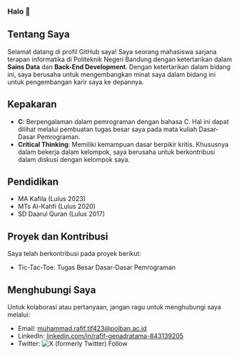 ### Halo 👋
## Tentang Saya

Selamat datang di profil GitHub saya! Saya seorang mahasiswa sarjana terapan informatika di Politeknik Negeri Bandung dengan ketertarikan dalam **Sains Data** dan **Back-End Development**. Dengan ketertarikan dalam bidang ini, saya berusaha untuk mengembangkan minat saya dalam bidang ini untuk pengembangan karir saya ke depannya.

## Kepakaran

- **C**: Berpengalaman dalam pemrograman dengan bahasa C. Hal ini dapat dilihat melalui pembuatan tugas besar saya pada mata kuliah Dasar-Dasar Pemrograman.
- **Critical Thinking**: Memiliki kemampuan dasar berpikir kritis. Khususnya dalam bekerja dalam kelompok, saya berusaha untuk berkontribusi dalam diskusi dengan kelompok saya.

## Pendidikan

- MA Kafila (Lulus 2023)
- MTs Al-Kahfi (Lulus 2020)
- SD Daarul Quran (Lulus 2017)

## Proyek dan Kontribusi
Saya telah berkontribusi pada proyek berikut:
- Tic-Tac-Toe: Tugas Besar Dasar-Dasar Pemrograman


## Menghubungi Saya

Untuk kolaborasi atau pertanyaan, jangan ragu untuk menghubungi saya melalui:

- Email: [muhammad.rafif.tif423@polban.ac.id](muhammad.rafif.tif423@polban.ac.id)
- LinkedIn: [linkedin.com/in/rafif-genadratama-843139205](http://linkedin.com/in/rafif-genadratama-843139205)
- Twitter: ![X (formerly Twitter) Follow](https://img.shields.io/twitter/follow/genadratama)
